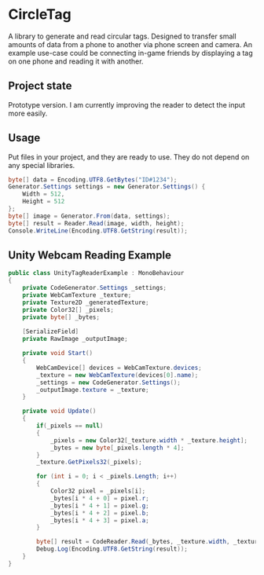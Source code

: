 # CircleTag
A library to generate and read circular tags. Designed to transfer small amounts of data from a phone to another via phone screen and camera. An example use-case could be connecting in-game friends by displaying a tag on one phone and reading it with another.
## Project state
Prototype version. I am currently improving the reader to detect the input more easily.
## Usage
Put files in your project, and they are ready to use. They do not depend on any special libraries.
```cs
byte[] data = Encoding.UTF8.GetBytes("ID#1234");
Generator.Settings settings = new Generator.Settings() {
    Width = 512,
    Height = 512
};
byte[] image = Generator.From(data, settings);
byte[] result = Reader.Read(image, width, height);
Console.WriteLine(Encoding.UTF8.GetString(result));
```
## Unity Webcam Reading Example
```cs
public class UnityTagReaderExample : MonoBehaviour
{
    private CodeGenerator.Settings _settings;
    private WebCamTexture _texture;
    private Texture2D _generatedTexture;
    private Color32[] _pixels;
    private byte[] _bytes;
    
    [SerializeField]
    private RawImage _outputImage;

    private void Start()
    {
        WebCamDevice[] devices = WebCamTexture.devices;
        _texture = new WebCamTexture(devices[0].name);
        _settings = new CodeGenerator.Settings();
        _outputImage.texture = _texture;
    }

    private void Update()
    {
        if(_pixels == null)
        {
            _pixels = new Color32[_texture.width * _texture.height];
            _bytes = new byte[_pixels.length * 4];
        }
        _texture.GetPixels32(_pixels);

        for (int i = 0; i < _pixels.Length; i++)
        {
            Color32 pixel = _pixels[i];
            _bytes[i * 4 + 0] = pixel.r;
            _bytes[i * 4 + 1] = pixel.g;
            _bytes[i * 4 + 2] = pixel.b;
            _bytes[i * 4 + 3] = pixel.a;
        }

        byte[] result = CodeReader.Read(_bytes, _texture.width, _texture.height, _debugBytes);
        Debug.Log(Encoding.UTF8.GetString(result));
    }
}
```